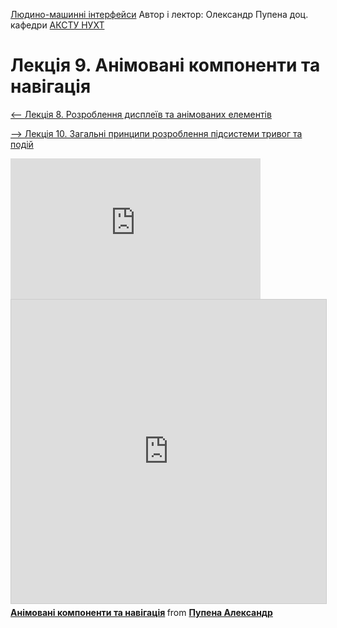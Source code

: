 [Людино-машинні інтерфейси](https://pupenasan.github.io/hmi/)  Автор і лектор: Олександр Пупена доц. кафедри [АКСТУ НУХТ](http://www.iasu-nuft.pp.ua/) 

# Лекція 9. Анімовані компоненти та навігація

[<-- Лекція 8. Розроблення дисплеїв та анімованих елементів](lec8.md)

[--> Лекція 10. Загальні принципи розроблення підсистеми тривог та подій](lec10.md)

<iframe width="400" height="225" src="https://www.youtube.com/embed/EZKVLZ7c0gE" title="YouTube video player" frameborder="0" allow="accelerometer; autoplay; clipboard-write; encrypted-media; gyroscope; picture-in-picture" allowfullscreen></iframe>

<iframe src="https://www.slideshare.net/slideshow/embed_code/key/x5zOmzi1xc4dCr" width="597" height="486" frameborder="0" marginwidth="0" marginheight="0" scrolling="no" style="border:1px solid #CCC; border-width:1px; margin-bottom:5px; max-width: 100%;" allowfullscreen> </iframe> <div style="margin-bottom:5px"> <strong> <a href="https://www.slideshare.net/pupenasan/ss-239043211" title="Анімовані компоненти та навігація" target="_blank">Анімовані компоненти та навігація</a> </strong> from <strong><a href="https://www.slideshare.net/pupenasan" target="_blank">Пупена Александр</a></strong> </div>
